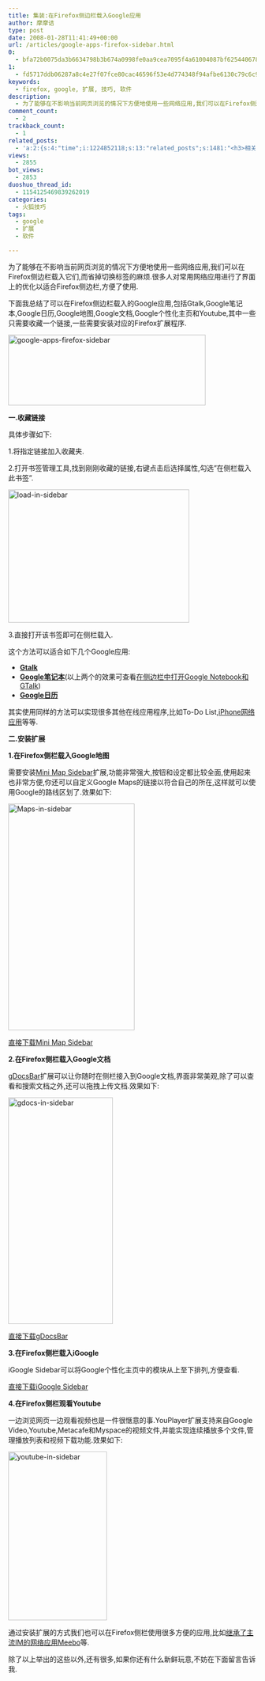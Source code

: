 ```yaml
---
title: 集装:在Firefox侧边栏载入Google应用
author: 摩摩诘
type: post
date: 2008-01-28T11:41:49+00:00
url: /articles/google-apps-firefox-sidebar.html
0:
  - bfa72b0075da3b6634798b3b674a0998fe0aa9cea7095f4a61004087bf6254406789aaf5de714ce0c5a1fb71d408e24d
1:
  - fd5717ddb06287a8c4e27f07fce80cac46596f53e4d774348f94afbe6130c79c6c9c213c5b732b670dcf97ee2191cd15
keywords:
  - firefox, google, 扩展, 技巧, 软件
description:
  - 为了能够在不影响当前网页浏览的情况下方便地使用一些网络应用,我们可以在Firefox侧边栏载入它们,而省掉切换标签的麻烦.很多人对常用网络应用进行了界面上的优化以适合Firefox侧边栏,方便了使用.
comment_count:
  - 2
trackback_count:
  - 1
related_posts:
  - 'a:2:{s:4:"time";i:1224852118;s:13:"related_posts";s:1481:"<h3>相关日志</h3><ul class="related_post"><li><a href="http://www.digglife.cn/articles/manage-multiple-accouts-without-logging-off.html" title="同时管理同一网站的不同帐户:CookieSwap">同时管理同一网站的不同帐户:CookieSwap</a></li><li><a href="http://www.digglife.cn/articles/add-google-toolbar-functions-firefox3.html" title="给Firefox 3添加Google Toolbar的功能">给Firefox 3添加Google Toolbar的功能</a></li><li><a href="http://www.digglife.cn/articles/clean-up-desktop-improve-productivity-2.html" title="彻底清空桌面,让启动程序更加高效Part.2">彻底清空桌面,让启动程序更加高效Part.2</a></li><li><a href="http://www.digglife.cn/articles/clean-up-desktop-improve-productivity-1.html" title="彻底清空桌面,让启动程序更加高效Part.1">彻底清空桌面,让启动程序更加高效Part.1</a></li><li><a href="http://www.digglife.cn/articles/google-analytics-air-beta1-released.html" title="完整Google分析桌面版:Google Analytics AIR Beta 1发布">完整Google分析桌面版:Google Analytics AIR Beta 1发布</a></li><li><a href="http://www.digglife.cn/articles/windows-live-writer-tricks-and-tips.html" title="我的Windows Live Writer使用心得 Part.1">我的Windows Live Writer使用心得 Part.1</a></li><li><a href="http://www.digglife.cn/articles/windows-live-photo-gallery-vs-picasa.html" title="Windows Live照片库 PK Google Picasa">Windows Live照片库 PK Google Picasa</a></li></ul>";}'
views:
  - 2855
bot_views:
  - 2853
duoshuo_thread_id:
  - 1154125469839262019
categories:
  - 火狐技巧
tags:
  - google
  - 扩展
  - 软件

---
```

为了能够在不影响当前网页浏览的情况下方便地使用一些网络应用,我们可以在Firefox侧边栏载入它们,而省掉切换标签的麻烦.很多人对常用网络应用进行了界面上的优化以适合Firefox侧边栏,方便了使用.

下面我总结了可以在Firefox侧边栏载入的Google应用,包括Gtalk,Google笔记本,Google日历,Google地图,Google文档,Google个性化主页和Youtube,其中一些只需要收藏一个链接,一些需要安装对应的Firefox扩展程序.

[<img src="https://www.digglife.net/wp-content/uploads/3/379/2008/01/google-apps-firefox-sidebar-thumb.png" style="border: 0px none " alt="google-apps-firefox-sidebar" border="0" height="143" width="400" />][1]

<!--more-->

**一.收藏链接**

具体步骤如下:

1.将指定链接加入收藏夹.

2.打开书签管理工具,找到刚刚收藏的链接,右键点击后选择属性,勾选&#8221;在侧栏载入此书签&#8221;.

[<img src="https://www.digglife.net/wp-content/uploads/3/379/2008/01/load-in-sidebar-thumb.png" style="border: 0px none " alt="load-in-sidebar" border="0" height="269" width="367" />][2]

3.直接打开该书签即可在侧栏载入.

这个方法可以适合如下几个Google应用:

  * <a href="http://talkgadget.google.com/talkgadget/popout" title="Gtalk" target="_blank"><strong>Gtalk</strong></a>
  * <a href="http://www.google.com/notebook/ig?hl=__MSG_locale__" title="Google笔记本" target="_blank"><strong>Google笔记本</strong></a>(以上两个的效果可查看[在侧边栏中打开Google Notebook和GTalk][3])
  * <a href="http://www.google.com/calendar/gadget?up_showAgenda=false&upt_showAgenda=hidden&up_calendarFeeds=%28%7B%7D%29&upt_calendarFeeds=hidden&up_firstDay=0&upt_firstDay=enum&up_dateFormat=0&upt_dateFormat=enum&up_timeFormat=1%3A00pm&upt_timeFormat=enum&up_calendarFeedsImported=0&upt_calendarFeedsImported=hidden&up_showCalendar2=1&upt_showCalendar2=bool〈=en&country=us&.lang=en&.country=us&synd=ig&mid=0&parent&libs=9yKJTwdwCZw%2Flib%2Flibcore.js%2CDXEULJSfpLM%2Flib%2Flibdynamic-height.js%2Cc64nWSZKWFg%2Flib%2Flibsetprefs.js&gsessionid=572U_Oc3Vwc" title="Google日历" target="_blank"><strong>Google日历</strong></a>

其实使用同样的方法可以实现很多其他在线应用程序,比如To-Do List,<a href="http://e-spacy.com/blog/iphone-in-firefox/" title="iPhone网络应用" target="_blank">iPhone网络应用</a>等等.

**二.安装扩展**

**1.在Firefox侧栏载入Google地图**

需要安装<a href="https://addons.mozilla.org/en-US/firefox/addon/5203" title="Mini Map Sidebar" target="_blank">Mini Map Sidebar</a>扩展,功能非常强大,按钮和设定都比较全面,使用起来也非常方便,你还可以自定义Google Maps的链接以符合自己的所在,这样就可以使用Google的路线区划了.效果如下:

[<img src="https://www.digglife.net/wp-content/uploads/3/379/2008/01/maps-in-sidebar-thumb.png" style="border: 0px none " alt="Maps-in-sidebar" border="0" height="458" width="256" />][4]

<a href="https://addons.mozilla.org/en-US/firefox/downloads/file/20055/mini_map_sidebar-0.1.4.11-fx+fl.xpi" title="直接下载Mini Map Sidebar" target="_blank">直接下载Mini Map Sidebar</a>

**2.在Firefox侧栏载入Google文档**

<a href="http://www.gdocsbar.com/" title="gDocsBar" target="_blank">gDocsBar</a>扩展可以让你随时在侧栏接入到Google文档,界面非常美观,除了可以查看和搜索文档之外,还可以拖拽上传文档.效果如下:

[<img src="https://www.digglife.net/wp-content/uploads/3/379/2008/01/gdocs-in-sidebar-thumb.png" style="border: 0px none " alt="gdocs-in-sidebar" border="0" height="458" width="212" />][5]

<a href="http://www.gdocsbar.com/files/releases/gdocsbar-0.5.2.xpi" title="直接下载gDocsBar" target="_blank">直接下载gDocsBar</a>

**3.在Firefox侧栏载入iGoogle**

iGoogle Sidebar可以将Google个性化主页中的模块从上至下排列,方便查看.

<a href="https://addons.mozilla.org/en-US/firefox/downloads/file/17302/igoogle_sidebar-1.3.3-fx+fl.xpi" title="直接下载iGoogle Sidebar" target="_blank">直接下载iGoogle Sidebar</a>

**4.在Firefox侧栏观看Youtube**

一边浏览网页一边观看视频也是一件很惬意的事.YouPlayer扩展支持来自Google Video,Youtube,Metacafe和Myspace的视频文件,并能实现连续播放多个文件,管理播放列表和视频下载功能.效果如下:

[<img src="https://www.digglife.net/wp-content/uploads/3/379/2008/01/youtube-in-sidebar-thumb.png" style="border: 0px none " alt="youtube-in-sidebar" border="0" height="341" width="200" />][6]

通过安装扩展的方式我们也可以在Firefox侧栏使用很多方便的应用,比如<a href="http://www.wappblog.com/50226711/meebofirefoxaeeeae_121831.php" title="继承了主流IM的网络应用Meebo" target="_blank">继承了主流IM的网络应用Meebo</a>等.

除了以上举出的这些以外,还有很多,如果你还有什么新鲜玩意,不妨在下面留言告诉我.

 [1]: https://www.digglife.net/wp-content/uploads/3/379/2008/01/google-apps-firefox-sidebar.png
 [2]: https://www.digglife.net/wp-content/uploads/3/379/2008/01/load-in-sidebar.png
 [3]: https://www.digglife.net/articles/firefox%e5%9c%a8%e4%be%a7%e8%be%b9%e6%a0%8f%e4%b8%ad%e6%89%93%e5%bc%80google-notebook%e5%92%8cgtalk.html
 [4]: https://www.digglife.net/wp-content/uploads/3/379/2008/01/maps-in-sidebar.png
 [5]: https://www.digglife.net/wp-content/uploads/3/379/2008/01/gdocs-in-sidebar.png
 [6]: https://www.digglife.net/wp-content/uploads/3/379/2008/01/youtube-in-sidebar.png
